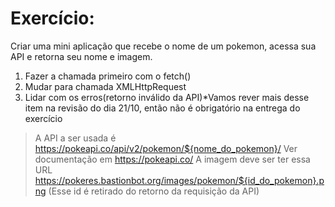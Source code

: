 # Exercício:
Criar uma mini aplicação que recebe o nome de um pokemon, acessa sua API e retorna seu nome e imagem.
01. Fazer a chamada primeiro com o fetch()
02. Mudar para chamada XMLHttpRequest
03. Lidar com os erros(retorno inválido da API)*Vamos rever mais desse item na revisão do dia 21/10, então não é obrigatório na entrega do exercício
> A API a ser usada é https://pokeapi.co/api/v2/pokemon/${nome_do_pokemon}/
> Ver documentação em https://pokeapi.co/
> A imagem deve ser ter essa URL https://pokeres.bastionbot.org/images/pokemon/${id_do_pokemon}.png (Esse id é retirado do retorno da requisição da API)
